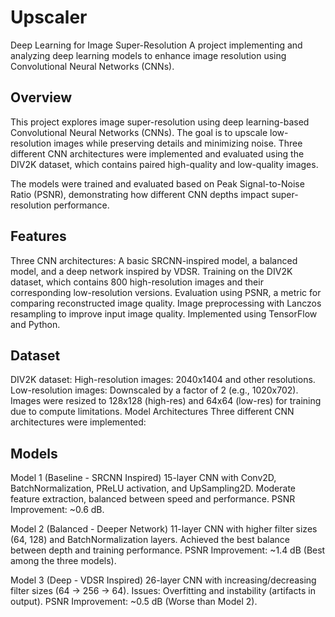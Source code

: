 # Upscaler
Deep Learning for Image Super-Resolution
A project implementing and analyzing deep learning models to enhance image resolution using Convolutional Neural Networks (CNNs).

## Overview
This project explores image super-resolution using deep learning-based Convolutional Neural Networks (CNNs). The goal is to upscale low-resolution images while preserving details and minimizing noise. Three different CNN architectures were implemented and evaluated using the DIV2K dataset, which contains paired high-quality and low-quality images.

The models were trained and evaluated based on Peak Signal-to-Noise Ratio (PSNR), demonstrating how different CNN depths impact super-resolution performance.

## Features
Three CNN architectures: A basic SRCNN-inspired model, a balanced model, and a deep network inspired by VDSR.
Training on the DIV2K dataset, which contains 800 high-resolution images and their corresponding low-resolution versions.
Evaluation using PSNR, a metric for comparing reconstructed image quality.
Image preprocessing with Lanczos resampling to improve input image quality.
Implemented using TensorFlow and Python.

## Dataset
DIV2K dataset:
High-resolution images: 2040x1404 and other resolutions.
Low-resolution images: Downscaled by a factor of 2 (e.g., 1020x702).
Images were resized to 128x128 (high-res) and 64x64 (low-res) for training due to compute limitations.
Model Architectures
Three different CNN architectures were implemented:

## Models
Model 1 (Baseline - SRCNN Inspired)
15-layer CNN with Conv2D, BatchNormalization, PReLU activation, and UpSampling2D.
Moderate feature extraction, balanced between speed and performance.
PSNR Improvement: ~0.6 dB.

Model 2 (Balanced - Deeper Network)
11-layer CNN with higher filter sizes (64, 128) and BatchNormalization layers.
Achieved the best balance between depth and training performance.
PSNR Improvement: ~1.4 dB (Best among the three models).

Model 3 (Deep - VDSR Inspired)
26-layer CNN with increasing/decreasing filter sizes (64 → 256 → 64).
Issues: Overfitting and instability (artifacts in output).
PSNR Improvement: ~0.5 dB (Worse than Model 2).
